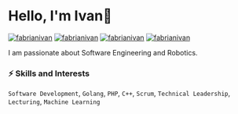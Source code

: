 # Hello, I'm Ivan👋

[![fabrianivan](https://img.shields.io/badge/-fabrianivan-blue?style=flat&logo=Linkedin&logoColor=white&link=https://www.linkedin.com/in/fabrianivan/)](https://www.linkedin.com/in/fabrianivan/)
[![fabrianivan](https://img.shields.io/badge/-fabrianivan-blue?style=flat&logo=Facebook&logoColor=white&link=https://www.facebook.com/fabrianivan/)](https://www.facebook.com/fabrianivan/)
[![fabrianivan](https://img.shields.io/badge/-wafflecrunchies-DD2A7B?style=flat&logo=Instagram&logoColor=white&link=https://www.instagram.com/wafflecrunchies/)](https://www.instagram.com/wafflecrunchies/)
[![fabrianivan](https://img.shields.io/badge/-fabrianivan-333333?style=flat&logo=Github&logoColor=white&link=https://github.com/fabrianivan21)](https://github.com/fabrianivan21)


I am passionate about Software Engineering and Robotics. 


### ⚡️ Skills and Interests
`Software Development`, `Golang`, `PHP`, `C++`, `Scrum`, `Technical Leadership`, `Lecturing`, `Machine Learning`
